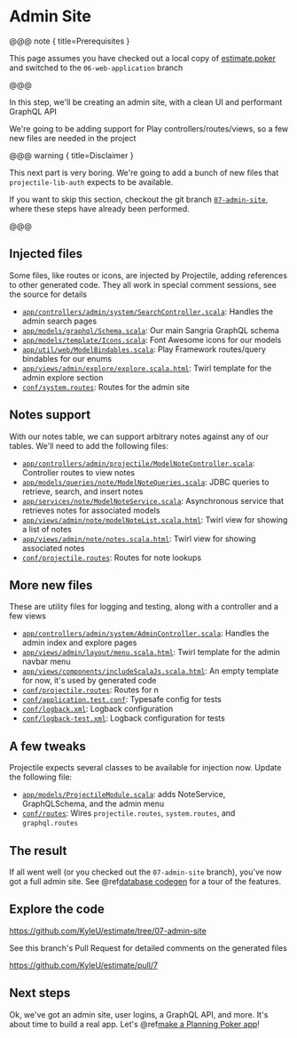 # Admin Site

@@@ note { title=Prerequisites }

This page assumes you have checked out a local copy of [estimate.poker](https://github.com/KyleU/estimate) and switched to the `06-web-application` branch

@@@

In this step, we'll be creating an admin site, with a clean UI and performant GraphQL API

We're going to be adding support for Play controllers/routes/views, so a few new files are needed in the project

@@@ warning { title=Disclaimer }

This next part is very boring. We're going to add a bunch of new files that `projectile-lib-auth` expects to be available. 

If you want to skip this section, checkout the git branch [`07-admin-site`](https://github.com/KyleU/estimate/tree/07-admin-site), where these steps have already been performed.

@@@


## Injected files

Some files, like routes or icons, are injected by Projectile, adding references to other generated code. They all work in special comment sessions, see the source for details

- [`app/controllers/admin/system/SearchController.scala`](https://github.com/KyleU/estimate/blob/07-admin-site/app/controllers/admin/system/SearchController.scala): Handles the admin search pages
- [`app/models/graphql/Schema.scala`](https://github.com/KyleU/estimate/blob/07-admin-site/app/models/graphql/Schema.scala): Our main Sangria GraphQL schema
- [`app/models/template/Icons.scala`](https://github.com/KyleU/estimate/blob/07-admin-site/app/models/template/Icons.scala): Font Awesome icons for our models
- [`app/util/web/ModelBindables.scala`](https://github.com/KyleU/estimate/blob/07-admin-site/app/util/web/ModelBindables.scala): Play Framework routes/query bindables for our enums
- [`app/views/admin/explore/explore.scala.html`](https://github.com/KyleU/estimate/blob/07-admin-site/app/views/admin/explore/explore.scala.html): Twirl template for the admin explore section
- [`conf/system.routes`](https://github.com/KyleU/estimate/blob/07-admin-site/conf/system.routes): Routes for the admin site


## Notes support

With our notes table, we can support arbitrary notes against any of our tables. We'll need to add the following files:

- [`app/controllers/admin/projectile/ModelNoteController.scala`](https://github.com/KyleU/estimate/blob/07-admin-site/app/controllers/admin/projectile/ModelNoteController.scala): Controller routes to view notes
- [`app/models/queries/note/ModelNoteQueries.scala`](https://github.com/KyleU/estimate/blob/07-admin-site/app/models/queries/note/ModelNoteQueries.scala): JDBC queries to retrieve, search, and insert notes
- [`app/services/note/ModelNoteService.scala`](https://github.com/KyleU/estimate/blob/07-admin-site/app/services/note/ModelNoteService.scala): Asynchronous service that retrieves notes for associated models
- [`app/views/admin/note/modelNoteList.scala.html`](https://github.com/KyleU/estimate/blob/07-admin-site/app/views/admin/note/modelNoteList.scala.html): Twirl view for showing a list of notes
- [`app/views/admin/note/notes.scala.html`](https://github.com/KyleU/estimate/blob/07-admin-site/app/views/admin/note/notes.scala.html): Twirl view for showing associated notes
- [`conf/projectile.routes`](https://github.com/KyleU/estimate/blob/07-admin-site/conf/projectile.routes): Routes for note lookups


## More new files

These are utility files for logging and testing, along with a controller and a few views

- [`app/controllers/admin/system/AdminController.scala`](https://github.com/KyleU/estimate/blob/07-admin-site/app/controllers/admin/system/AdminController.scala): Handles the admin index and explore pages
- [`app/views/admin/layout/menu.scala.html`](https://github.com/KyleU/estimate/blob/07-admin-site/app/views/admin/layout/menu.scala.html): Twirl template for the admin navbar menu
- [`app/views/components/includeScalaJs.scala.html`](https://github.com/KyleU/estimate/blob/07-admin-site/app/views/components/includeScalaJs.scala.html): An empty template for now, it's used by generated code
- [`conf/projectile.routes`](https://github.com/KyleU/estimate/blob/07-admin-site/conf/projectile.routes): Routes for n
- [`conf/application.test.conf`](https://github.com/KyleU/estimate/blob/07-admin-site/conf/application.test.conf): Typesafe config for tests
- [`conf/logback.xml`](https://github.com/KyleU/estimate/blob/07-admin-site/conf/logback.xml): Logback configuration
- [`conf/logback-test.xml`](https://github.com/KyleU/estimate/blob/07-admin-site/conf/logback-test.xml): Logback configuration for tests


## A few tweaks

Projectile expects several classes to be available for injection now. 
Update the following file:
 
- [`app/models/ProjectileModule.scala`](https://github.com/KyleU/estimate/blob/07-admin-site/app/models/ProjectileModule.scala): adds NoteService, GraphQLSchema, and the admin menu
- [`conf/routes`](https://github.com/KyleU/estimate/blob/07-admin-site/conf/routes): Wires `projectile.routes`, `system.routes`, and `graphql.routes`


## The result

If all went well (or you checked out the `07-admin-site` branch), you've now got a full admin site. See @ref[database codegen](../../codegen/database.md) for a tour of the features.


## Explore the code

https://github.com/KyleU/estimate/tree/07-admin-site

See this branch's Pull Request for detailed comments on the generated files

https://github.com/KyleU/estimate/pull/7


## Next steps

Ok, we've got an admin site, user logins, a GraphQL API, and more. It's about time to build a real app. Let's @ref[make a Planning Poker app](08-coming-soon.md)!

